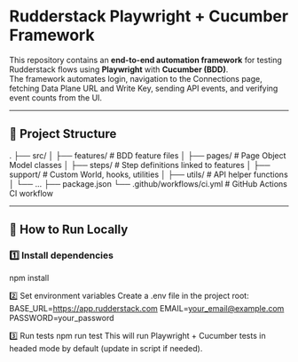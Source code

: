 # Rudderstack Playwright + Cucumber Framework

This repository contains an **end-to-end automation framework** for testing Rudderstack flows using **Playwright** with **Cucumber (BDD)**.  
The framework automates login, navigation to the Connections page, fetching Data Plane URL and Write Key, sending API events, and verifying event counts from the UI.

---

## 📂 Project Structure

.
├── src/
│ ├── features/ # BDD feature files
│ ├── pages/ # Page Object Model classes
│ ├── steps/ # Step definitions linked to features
│ ├── support/ # Custom World, hooks, utilities
│ ├── utils/ # API helper functions
│ └── ...
├── package.json
└── .github/workflows/ci.yml # GitHub Actions CI workflow

---

## 🚀 How to Run Locally

### 1️⃣ Install dependencies
npm install

2️⃣ Set environment variables
Create a .env file in the project root:
BASE_URL=https://app.rudderstack.com
EMAIL=your_email@example.com
PASSWORD=your_password

3️⃣ Run tests
npm run test
This will run Playwright + Cucumber tests in headed mode by default (update in script if needed).
